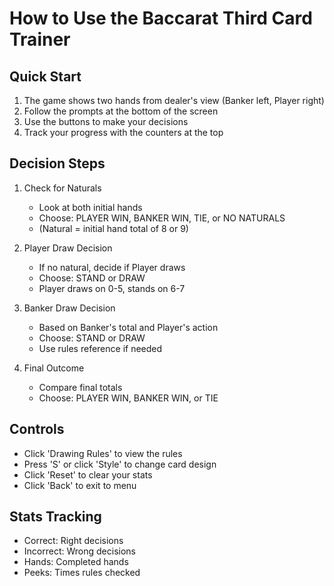 # How to Use the Baccarat Third Card Trainer

## Quick Start
1. The game shows two hands from dealer's view (Banker left, Player right)
2. Follow the prompts at the bottom of the screen
3. Use the buttons to make your decisions
4. Track your progress with the counters at the top

## Decision Steps

1. Check for Naturals
   - Look at both initial hands
   - Choose: PLAYER WIN, BANKER WIN, TIE, or NO NATURALS
   - (Natural = initial hand total of 8 or 9)

2. Player Draw Decision
   - If no natural, decide if Player draws
   - Choose: STAND or DRAW
   - Player draws on 0-5, stands on 6-7

3. Banker Draw Decision
   - Based on Banker's total and Player's action
   - Choose: STAND or DRAW
   - Use rules reference if needed

4. Final Outcome
   - Compare final totals
   - Choose: PLAYER WIN, BANKER WIN, or TIE

## Controls
- Click 'Drawing Rules' to view the rules
- Press 'S' or click 'Style' to change card design
- Click 'Reset' to clear your stats
- Click 'Back' to exit to menu

## Stats Tracking
- Correct: Right decisions
- Incorrect: Wrong decisions
- Hands: Completed hands
- Peeks: Times rules checked
